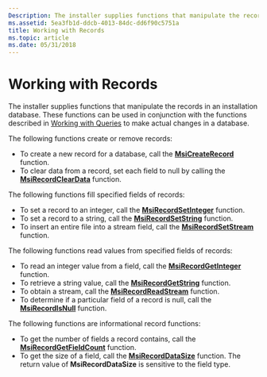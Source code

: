 ```yaml
---
Description: The installer supplies functions that manipulate the records in an installation database. These functions can be used in conjunction with the functions described in Working with Queries to make actual changes in a database.
ms.assetid: 5ea3fb1d-ddcb-4013-84dc-dd6f90c5751a
title: Working with Records
ms.topic: article
ms.date: 05/31/2018
---
```


# Working with Records

The installer supplies functions that manipulate the records in an installation database. These functions can be used in conjunction with the functions described in [Working with Queries](working-with-queries.md) to make actual changes in a database.

The following functions create or remove records:

-   To create a new record for a database, call the [**MsiCreateRecord**](/windows/desktop/api/Msiquery/nf-msiquery-msicreaterecord) function.
-   To clear data from a record, set each field to null by calling the [**MsiRecordClearData**](/windows/desktop/api/Msiquery/nf-msiquery-msirecordcleardata) function.

The following functions fill specified fields of records:

-   To set a record to an integer, call the [**MsiRecordSetInteger**](/windows/desktop/api/Msiquery/nf-msiquery-msirecordsetinteger) function.
-   To set a record to a string, call the [**MsiRecordSetString**](/windows/desktop/api/Msiquery/nf-msiquery-msirecordsetstringa) function.
-   To insert an entire file into a stream field, call the [**MsiRecordSetStream**](/windows/desktop/api/Msiquery/nf-msiquery-msirecordsetstreama) function.

The following functions read values from specified fields of records:

-   To read an integer value from a field, call the [**MsiRecordGetInteger**](/windows/desktop/api/Msiquery/nf-msiquery-msirecordgetinteger) function.
-   To retrieve a string value, call the [**MsiRecordGetString**](/windows/desktop/api/Msiquery/nf-msiquery-msirecordgetstringa) function.
-   To obtain a stream, call the [**MsiRecordReadStream**](/windows/desktop/api/Msiquery/nf-msiquery-msirecordreadstream) function.
-   To determine if a particular field of a record is null, call the [**MsiRecordIsNull**](/windows/desktop/api/Msiquery/nf-msiquery-msirecordisnull) function.

The following functions are informational record functions:

-   To get the number of fields a record contains, call the [**MsiRecordGetFieldCount**](/windows/desktop/api/Msiquery/nf-msiquery-msirecordgetfieldcount) function.
-   To get the size of a field, call the [**MsiRecordDataSize**](/windows/desktop/api/Msiquery/nf-msiquery-msirecorddatasize) function. The return value of **MsiRecordDataSize** is sensitive to the field type.

 

 



